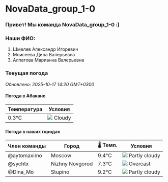 # NovaData_group_1-0
### Привет! Мы команда NovaData_group_1-0 :)

### Наши ФИО:
1. Шмелев Александр Игоревич
2. Моисеева Дина Валерьевна
3. Алпатова Марианна Валерьевна

### Текущая погода
<!-- WEATHER:START -->
_Обновлено: 2025-10-17 14:20 GMT+0300_

#### Погода в Абакане

| Температура | Условия |
|-------------|----------|
| 0.3°C     | ![](https://cdn.weatherapi.com/weather/64x64/night/119.png) Cloudy |

#### Погода в наших городах

| Член команды  | Город               | 🌡️ Темп.  | Условия          |
|---------------|---------------------|-----------|--------------------|
| @aytomaximo    | Moscow              |    9.4°C | ![](https://cdn.weatherapi.com/weather/64x64/day/116.png) Partly cloudy |
| @sychtx        | Nizhny Novgorod     |    7.3°C | ![](https://cdn.weatherapi.com/weather/64x64/day/122.png) Overcast     |
| @Dina_Mo       | Stupino             |    9.2°C | ![](https://cdn.weatherapi.com/weather/64x64/day/116.png) Partly cloudy |

<!-- WEATHER:END -->

